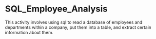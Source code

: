# SQL_Employee_Analysis

This activity involves using sql to read a database of employees and departments within a company, put them into a table, and extract certain information about them.
